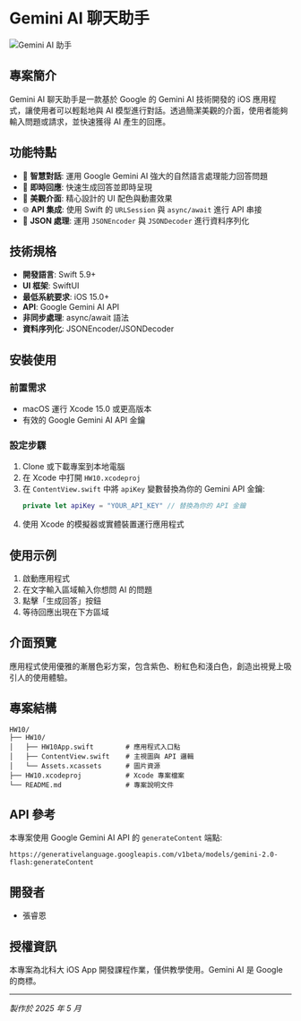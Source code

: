 # Gemini AI 聊天助手

![Gemini AI 助手](/Users/zhangruien/Documents/code/NTUT-iOS-app-development/0526/HW10/HW10/Assets.xcassets/AppIcon.appiconset/Icon-60@2x.png)

## 專案簡介

Gemini AI 聊天助手是一款基於 Google 的 Gemini AI 技術開發的 iOS 應用程式，讓使用者可以輕鬆地與 AI 模型進行對話。透過簡潔美觀的介面，使用者能夠輸入問題或請求，並快速獲得 AI 產生的回應。

## 功能特點

- 🔮 **智慧對話**: 運用 Google Gemini AI 強大的自然語言處理能力回答問題
- 💬 **即時回應**: 快速生成回答並即時呈現
- 🎨 **美觀介面**: 精心設計的 UI 配色與動畫效果
- 🌐 **API 集成**: 使用 Swift 的 `URLSession` 與 `async/await` 進行 API 串接
- 💾 **JSON 處理**: 運用 `JSONEncoder` 與 `JSONDecoder` 進行資料序列化

## 技術規格

- **開發語言**: Swift 5.9+
- **UI 框架**: SwiftUI
- **最低系統要求**: iOS 15.0+
- **API**: Google Gemini AI API
- **非同步處理**: async/await 語法
- **資料序列化**: JSONEncoder/JSONDecoder

## 安裝使用

### 前置需求

- macOS 運行 Xcode 15.0 或更高版本
- 有效的 Google Gemini AI API 金鑰

### 設定步驟

1. Clone 或下載專案到本地電腦
2. 在 Xcode 中打開 `HW10.xcodeproj`
3. 在 `ContentView.swift` 中將 `apiKey` 變數替換為你的 Gemini API 金鑰:
   ```swift
   private let apiKey = "YOUR_API_KEY" // 替換為你的 API 金鑰
   ```
4. 使用 Xcode 的模擬器或實體裝置運行應用程式

## 使用示例

1. 啟動應用程式
2. 在文字輸入區域輸入你想問 AI 的問題
3. 點擊「生成回答」按鈕
4. 等待回應出現在下方區域

## 介面預覽

應用程式使用優雅的漸層色彩方案，包含紫色、粉紅色和淺白色，創造出視覺上吸引人的使用體驗。

## 專案結構

```
HW10/
├── HW10/
│   ├── HW10App.swift        # 應用程式入口點
│   ├── ContentView.swift    # 主視圖與 API 邏輯
│   └── Assets.xcassets      # 圖片資源
├── HW10.xcodeproj           # Xcode 專案檔案
└── README.md                # 專案說明文件
```

## API 參考

本專案使用 Google Gemini AI API 的 `generateContent` 端點:

```
https://generativelanguage.googleapis.com/v1beta/models/gemini-2.0-flash:generateContent
```

## 開發者

- 張睿恩

## 授權資訊

本專案為北科大 iOS App 開發課程作業，僅供教學使用。Gemini AI 是 Google 的商標。

---

*製作於 2025 年 5 月*